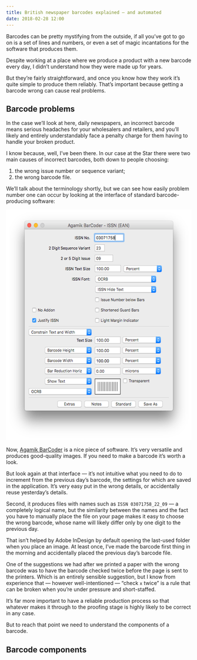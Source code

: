 ```yaml
---
title: British newspaper barcodes explained – and automated
date: 2018-02-28 12:00
---
```


Barcodes can be pretty mystifying from the outside, if all you’ve got to go on is a set of lines and numbers, or even a set of magic incantations for the software that produces them.

Despite working at a place where we produce a product with a new barcode every day, I didn’t understand how they were made up for years.

But they’re fairly straightforward, and once you know how they work it’s quite simple to produce them reliably. That’s important because getting a barcode wrong can cause real problems.

## Barcode problems 

In the case we’ll look at here, daily newspapers, an incorrect barcode means serious headaches for your wholesalers and retailers, and you’ll likely and entirely understandably face a penalty charge for them having to handle your broken product.

I know because, well, I’ve been there. In our case at the Star there were two main causes of incorrect barcodes, both down to people choosing:

1.  the wrong issue number or sequence variant;
2.  the wrong barcode file.

We’ll talk about the terminology shortly, but we can see how easily problem number one can occur by looking at the interface of standard barcode-producing software:

<p class="full-width">
    <img
        src="/images/2018-02-28-agamik.png"
        alt="A screenshot of the interface of Agamik BarCoder, a good barcode-producing application"
        class="no-border"
        width=526
        height=626
        />
</p>

Now, [Agamik BarCoder][agamik] is a nice piece of software. It’s very versatile and produces good-quality images. If you need to make a barcode it’s worth a look.

[agamik]: http://www.agamik.co.uk/index.php

But look again at that interface — it’s not intuitive what you need to do to increment from the previous day’s barcode, the settings for which are saved in the application. It’s very easy put in the wrong details, or accidentally reuse yesterday’s details.

Second, it produces files with names such as `ISSN 03071758_22_09` — a completely logical name, but the similarity between the names and the fact you have to manually place the file on your page makes it easy to choose the wrong barcode, whose name will likely differ only by one digit to the previous day.

That isn’t helped by Adobe InDesign by default opening the last-used folder when you place an image. At least once, I’ve made the barcode first thing in the morning and accidentally placed the previous day’s barcode file.

One of the suggestions we had after we printed a paper with the wrong barcode was to have the barcode checked twice before the page is sent to the printers. Which is an entirely sensible suggestion, but I know from experience that — however well-intentioned — “check `x` twice” is a rule that can be broken when you’re under pressure and short-staffed.

It’s far more important to have a reliable production process so that whatever makes it through to the proofing stage is highly likely to be correct in any case.

But to reach that point we need to understand the components of a barcode.

## Barcode components

